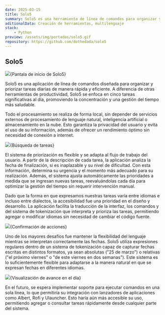 ```yaml
---
date: 2025-03-15
title: Solo5
summary: Solo5 es una herramienta de línea de comandos para organizar y priorizar tareas de forma local, sin depender de servicios externos. Analiza fechas y niveles de urgencia para ajustar automáticamente las prioridades. Su sistema de tokenización flexible permite interpretar fechas escritas en lenguaje natural y en distintos formatos e idiomas. Diseñada para ser accesible y fácilmente traducible.
aditionalData: Creación de herramientas, multilenguaje
stack:
    - Python
preview: /assets/img/portadas/solo5.gif
repository: https://github.com/dothedada/solo5
---
```


## Solo5

![](/assets/img/solo5/home.jpg){Pantala de inicio de Solo5}

Solo5 es una aplicación de línea de comandos diseñada para organizar y priorizar tareas diarias de manera rápida y eficiente. A diferencia de otras herramientas de productividad, Solo5 se enfoca en cinco tareas significativas al día, promoviendo la concentración y una gestión del tiempo más saludable.

Todo el procesamiento se realiza de forma local, sin depender de servicios externos de procesamiento de lenguaje natural, inteligencia artificial o almacenamiento en la nube. Esto garantiza la privacidad del usuario y evita el uso de su información, además de ofrecer un rendimiento óptimo sin necesidad de conexión a internet.

![](/assets/img/solo5/search.jpg){Búsqueda de tareas}

El sistema de priorización es flexible y se adapta al flujo de trabajo del usuario. A partir de la descripción de cada tarea, la aplicación analiza la fecha de finalización, si es inaplazable y su nivel de dificultad. Con esta información, determina su urgencia y el momento más adecuado para su realización. Además, el sistema ajusta automáticamente las prioridades a medida que se ingresan nuevas tareas, reevaluándolas cada día para optimizar la gestión del tiempo sin requerir intervención manual.

Dado que la forma en que expresamos nuestras tareas varía entre idiomas e incluso entre dialectos, la accesibilidad fue una prioridad en el diseño y desarrollo. La aplicación facilita la traducción de la interfaz, los comandos y del sistema de tokenización que interpreta y prioriza las tareas, permitiendo agregar o modificar idiomas sin necesidad de cambiar el código fuente.

![](/assets/img/solo5/confirm.jpg){Confirmación de acciones}

Uno de los mayores desafíos fue mantener la flexibilidad del lenguaje mientras se interpretan correctamente las fechas. Solo5 utiliza expresiones regulares dentro de un sistema de tokenización capaz de capturar fechas escritas en distintos formatos, ya sean absolutas ("25 de marzo") o relativas ("el próximo viernes" o "de este viernes en dos semanas"). Este sistema es lo suficientemente flexible para adaptarse a la manera natural en que se expresan fechas en diferentes idiomas.

![](/assets/img/solo5/done.jpg){Visualización de avance en el día}

En el futuro, se espera implementar soporte para ejecutar comandos en una sola línea, lo que permitiría su integración con lanzadores de aplicaciones como Albert, Rofi y Ulauncher. Esto haría aún más accesible su uso, permitiendo agregar o consultar tareas rápidamente desde cualquier parte del sistema.

